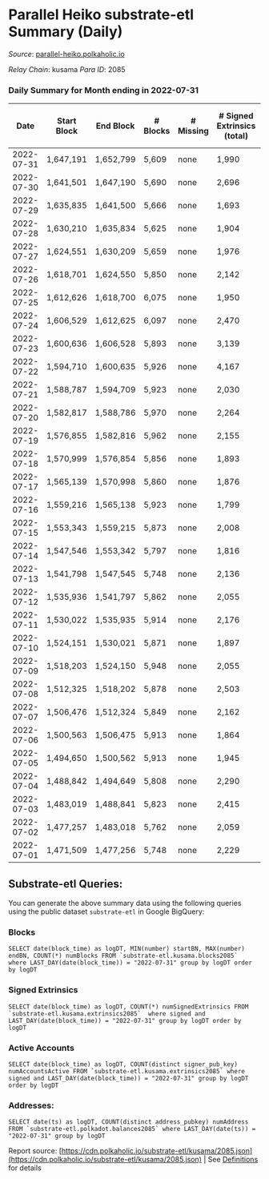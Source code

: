 # Parallel Heiko substrate-etl Summary (Daily)

_Source_: [parallel-heiko.polkaholic.io](https://parallel-heiko.polkaholic.io)

*Relay Chain*: kusama
*Para ID*: 2085



### Daily Summary for Month ending in 2022-07-31


| Date | Start Block | End Block | # Blocks | # Missing | # Signed Extrinsics (total) | # Active Accounts | # Addresses with Balances | # Events | # Transfers | # XCM Transfers In | # XCM Transfers Out |
| ---- | ----------- | --------- | -------- | --------- | --------------------------- | ----------------- | ------------------------- | -------- | ----------- | ------------------ | ------------------- |
| 2022-07-31 | 1,647,191 | 1,652,799 | 5,609 | none  | 1,990 | 141 | 13,988 | 24,649 | 4,062 ($145,407.35) | 31 ($13,879.18) | 28 ($20,971.60) |
| 2022-07-30 | 1,641,501 | 1,647,190 | 5,690 | none  | 2,696 | 139 | 13,976 | 27,981 | 4,328 ($88,643.76) | 24 ($28,601.17) | 24 ($38,568.06) |
| 2022-07-29 | 1,635,835 | 1,641,500 | 5,666 | none  | 1,693 | 124 | 13,968 | 22,986 | 3,636 ($201,317.09) | 25 ($24,155.29) | 18 ($28,054.47) |
| 2022-07-28 | 1,630,210 | 1,635,834 | 5,625 | none  | 1,904 | 161 | 13,961 | 25,131 | 4,660 ($140,956.76) | 59 ($13,534.30) | 32 ($35,098.01) |
| 2022-07-27 | 1,624,551 | 1,630,209 | 5,659 | none  | 1,976 | 158 | 13,938 | 25,562 | 4,554 ($602,839.58) | 39 ($20,519.22) | 35 ($83,138.10) |
| 2022-07-26 | 1,618,701 | 1,624,550 | 5,850 | none  | 2,142 | 169 | 13,918 | 26,316 | 4,531 ($106,329.09) | 53 ($28,017.18) | 23 ($14,698.24) |
| 2022-07-25 | 1,612,626 | 1,618,700 | 6,075 | none  | 1,950 | 190 | 13,902 | 26,590 | 4,880 ($137,544.96) | 85 ($47,244.04) | 40 ($16,789.65) |
| 2022-07-24 | 1,606,529 | 1,612,625 | 6,097 | none  | 2,470 | 241 | 13,866 | 31,007 | 5,839 ($166,112.44) | 263 ($44,998.86) | 81 ($29,016.65) |
| 2022-07-23 | 1,600,636 | 1,606,528 | 5,893 | none  | 3,139 | 557 | 13,771 | 42,158 | 7,197 ($524,711.65) | 953 ($362,178.58) | 118 ($51,958.56) |
| 2022-07-22 | 1,594,710 | 1,600,635 | 5,926 | none  | 4,167 | 742 | 13,377 | 52,282 | 8,018 ($791,735.60) | 1,282 ($935,112.53) | 149 ($145,634.63) |
| 2022-07-21 | 1,588,787 | 1,594,709 | 5,923 | none  | 2,030 | 133 | 12,826 | 25,305 | 3,693 ($74,399.33) | 53 ($141,801.33) | 17 ($6,164.63) |
| 2022-07-20 | 1,582,817 | 1,588,786 | 5,970 | none  | 2,264 | 110 | 12,813 | 25,666 | 3,510 ($2,029,103.08) | 32 ($44,306.46) | 18 ($3,643.82) |
| 2022-07-19 | 1,576,855 | 1,582,816 | 5,962 | none  | 2,155 | 180 | 12,802 | 26,776 | 4,538 ($377,110.22) | 22 ($4,272.38) | 34 ($29,532.44) |
| 2022-07-18 | 1,570,999 | 1,576,854 | 5,856 | none  | 1,893 | 134 | 12,797 | 24,285 | 3,724 ($68,425.61) | 23 ($4,070.03) | 23 ($5,766.94) |
| 2022-07-17 | 1,565,139 | 1,570,998 | 5,860 | none  | 1,876 | 95 | 12,787 | 23,706 | 3,409 ($41,930.85) | 22 ($14,363.41) | 16 ($31,549.72) |
| 2022-07-16 | 1,559,216 | 1,565,138 | 5,923 | none  | 1,799 | 92 | 12,780 | 23,002 | 2,765 ($136,538.14) | 24 ($17,257.92) | 16 ($34,579.49) |
| 2022-07-15 | 1,553,343 | 1,559,215 | 5,873 | none  | 2,008 | 101 | 12,773 | 24,949 | 3,736 ($53,466.34) | 20 ($4,254.29) | 29 ($28,583.08) |
| 2022-07-14 | 1,547,546 | 1,553,342 | 5,797 | none  | 1,816 | 110 | 12,760 | 23,689 | 3,703 ($30,667.98) | 20 ($675.63) | 17 ($14,314.16) |
| 2022-07-13 | 1,541,798 | 1,547,545 | 5,748 | none  | 2,136 | 71 | 12,751 | 23,662 | 2,850 ($24,985.75) | 17 ($8,816.83) | 12 ($5,219.47) |
| 2022-07-12 | 1,535,936 | 1,541,797 | 5,862 | none  | 2,055 | 127 | 12,745 | 25,022 | 3,913 ($212,636.88) | 28 ($10,104.25) | 14 ($58,418.63) |
| 2022-07-11 | 1,530,022 | 1,535,935 | 5,914 | none  | 2,176 | 132 | 12,723 | 26,227 | 4,341 ($56,124.97) | 43 ($14,468.55) | 27 ($13,042.44) |
| 2022-07-10 | 1,524,151 | 1,530,021 | 5,871 | none  | 1,897 | 110 | 12,711 | 24,031 | 3,580 ($33,800.59) | 25 ($4,880.25) | 13 ($3,844.47) |
| 2022-07-09 | 1,518,203 | 1,524,150 | 5,948 | none  | 2,055 | 98 | 12,702 | 28,958 | 5,237 ($62,899.57) | 390 ($10,627.21) | 48 ($15,312.22) |
| 2022-07-08 | 1,512,325 | 1,518,202 | 5,878 | none  | 2,503 | 94 | 12,692 | 28,567 | 4,478 ($16,667.98) | 216 ($204,185.64) | 32 ($11,000.92) |
| 2022-07-07 | 1,506,476 | 1,512,324 | 5,849 | none  | 2,162 | 108 | 12,685 | 25,879 | 4,108 ($160,436.46) | 28 ($6,296.41) | 10 ($1,448.01) |
| 2022-07-06 | 1,500,563 | 1,506,475 | 5,913 | none  | 1,864 | 106 | 12,670 | 24,514 | 4,034 ($123,913.16) | 21 ($23,653.49) | 5 ($470.06) |
| 2022-07-05 | 1,494,650 | 1,500,562 | 5,913 | none  | 1,945 | 139 | 12,659 | 25,152 | 4,086 ($50,244.74) | 22 ($9,261.97) | 13 ($12,569.00) |
| 2022-07-04 | 1,488,842 | 1,494,649 | 5,808 | none  | 2,290 | 103 | 12,656 | 26,142 | 3,993 ($67,257.44) | 15 ($32,405.59) | 11 ($2,115.73) |
| 2022-07-03 | 1,483,019 | 1,488,841 | 5,823 | none  | 2,415 | 87 | 12,654 | 25,473 | 3,244 ($25,661.84) | 6 ($3,002.71) | 15 ($10,980.15) |
| 2022-07-02 | 1,477,257 | 1,483,018 | 5,762 | none  | 2,059 | 79 | 12,650 | 23,756 | 3,080 ($62,103.22) | 8 ($5,656.05) | 16 ($54,816.22) |
| 2022-07-01 | 1,471,509 | 1,477,256 | 5,748 | none  | 2,229 | 98 | 12,647 | 25,494 | 3,721 ($509,810.30) | 10 ($34,778.54) | 24 ($148,633.71) |

## Substrate-etl Queries:
You can generate the above summary data using the following queries using the public dataset `substrate-etl` in Google BigQuery:


### Blocks
```
SELECT date(block_time) as logDT, MIN(number) startBN, MAX(number) endBN, COUNT(*) numBlocks FROM `substrate-etl.kusama.blocks2085`  where LAST_DAY(date(block_time)) = "2022-07-31" group by logDT order by logDT
```


### Signed Extrinsics
```
SELECT date(block_time) as logDT, COUNT(*) numSignedExtrinsics FROM `substrate-etl.kusama.extrinsics2085`  where signed and LAST_DAY(date(block_time)) = "2022-07-31" group by logDT order by logDT
```


### Active Accounts
```
SELECT date(block_time) as logDT, COUNT(distinct signer_pub_key) numAccountsActive FROM `substrate-etl.kusama.extrinsics2085` where signed and LAST_DAY(date(block_time)) = "2022-07-31" group by logDT order by logDT
```


### Addresses:
```
SELECT date(ts) as logDT, COUNT(distinct address_pubkey) numAddress FROM `substrate-etl.polkadot.balances2085` where LAST_DAY(date(ts)) = "2022-07-31" group by logDT
```



Report source: [https://cdn.polkaholic.io/substrate-etl/kusama/2085.json](https://cdn.polkaholic.io/substrate-etl/kusama/2085.json) | See [Definitions](/DEFINITIONS.md) for details
